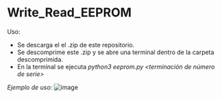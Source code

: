 # Write_Read_EEPROM
Uso:
  - Se descarga el el .zip de este repositorio.
  - Se descomprime este .zip y se abre una terminal dentro de la carpeta descomprimida.
  - En la terminal se ejecuta *python3 eeprom.py <terminación de número de serie>*
  
*Ejemplo de uso:*
![image](https://user-images.githubusercontent.com/84557732/207417555-bc39e21a-819a-441d-9299-b528a51a5552.png)
